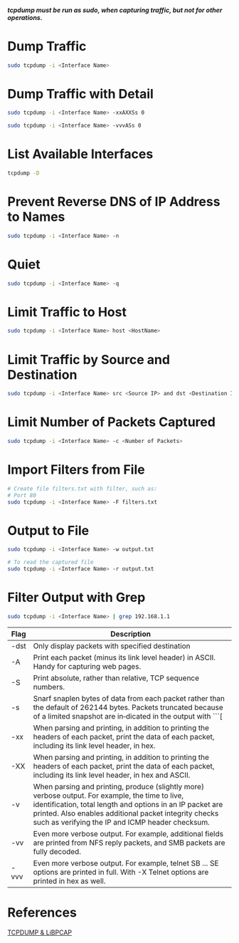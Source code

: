 ﻿##### tcpdump must be run as sudo, when capturing traffic, but not for other operations.

# Dump Traffic
```bash
sudo tcpdump -i <Interface Name> 
```

# Dump Traffic with Detail
```bash
sudo tcpdump -i <Interface Name> -xxAXXSs 0

sudo tcpdump -i <Interface Name> -vvvASs 0
```

# List Available Interfaces
```bash
tcpdump -D
```

# Prevent Reverse DNS of IP Address to Names
```bash
sudo tcpdump -i <Interface Name> -n
```

# Quiet
```bash
sudo tcpdump -i <Interface Name> -q
```

# Limit Traffic to Host
```bash
sudo tcpdump -i <Interface Name> host <HostName>
```

# Limit Traffic by Source and Destination
```bash
sudo tcpdump -i <Interface Name> src <Source IP> and dst <Destination IP>
```

# Limit Number of Packets Captured
```bash
sudo tcpdump -i <Interface Name> -c <Number of Packets>
```

# Import Filters from File
```bash
# Create file filters.txt with filter, such as:
# Port 80
sudo tcpdump -i <Interface Name> -F filters.txt
```

# Output to File
```bash
sudo tcpdump -i <Interface Name> -w output.txt

# To read the captured file
sudo tcpdump -i <Interface Name> -r output.txt
```

# Filter Output with Grep
```bash
sudo tcpdump -i <Interface Name> | grep 192.168.1.1
```

| Flag | Description |
|------|-------------|
| -dst | Only display packets with specified destination |
| -A   | Print each packet (minus its link level header) in ASCII.  Handy for capturing web pages. |
| -S   | Print absolute, rather than relative, TCP sequence numbers. |
| -s   | Snarf snaplen bytes of data from each packet rather than the default of 262144 bytes.  Packets truncated because of a limited snapshot are in‐dicated in the output with ```[|proto]```, where proto is the name of the protocol level at which the truncation has occurred. |
| -xx  | When parsing and printing, in addition to printing the headers of each packet, print the data of each packet, including its link level header, in hex.
| -XX  | When parsing and printing, in addition to printing the headers of each packet, print the data of each packet, including its link level header, in hex and ASCII.
| -v   | When parsing and printing, produce (slightly more) verbose output.  For example, the time to live, identification, total length and options in an IP packet are printed.  Also enables additional packet integrity checks such as verifying the IP and ICMP header checksum. |
| -vv  | Even more verbose output.  For example, additional fields are printed from NFS reply packets, and SMB packets are fully decoded. |
| -vvv | Even more verbose output.  For example, telnet SB ... SE options are printed in full.  With -X Telnet options are printed in hex as well. |

# References
[TCPDUMP & LiBPCAP](https://www.tcpdump.org/)